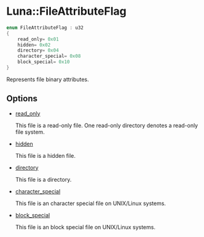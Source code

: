 # Luna::FileAttributeFlag

```c++
enum FileAttributeFlag : u32
{
    read_only= 0x01
    hidden= 0x02
    directory= 0x04
    character_special= 0x08
    block_special= 0x10
}
```

Represents file binary attributes. 

## Options
* [read_only](group___runtime_file_1ggaabba864469d3eddd3ad511d82a10d2faabefe72871b2de8f4f0e20108517e31fe.md)

    This file is a read-only file. One read-only directory denotes a read-only file system. 

* [hidden](group___runtime_file_1ggaabba864469d3eddd3ad511d82a10d2faa662f707d5491e9bce8238a6c0be92190.md)

    This file is a hidden file. 

* [directory](group___runtime_file_1ggaabba864469d3eddd3ad511d82a10d2faa5f8f22b8cdbaeee8cf857673a9b6ba20.md)

    This file is a directory. 

* [character_special](group___runtime_file_1ggaabba864469d3eddd3ad511d82a10d2faab5b4bdb3772f4f9a7a0daad6b3414ce3.md)

    This file is an character special file on UNIX/Linux systems. 

* [block_special](group___runtime_file_1ggaabba864469d3eddd3ad511d82a10d2faabd6e8c314153f27213858e6c99602d19.md)

    This file is an block special file on UNIX/Linux systems. 

